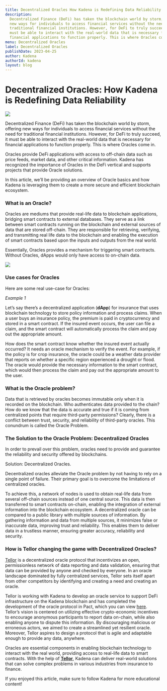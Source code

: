 ```yaml
---
title: Decentralized Oracles How Kadena is Redefining Data Reliability
description:
  Decentralized Finance (DeFi) has taken the blockchain world by storm, offering
  new ways for individuals to access financial services without the need for
  traditional financial institutions. However, for DeFi to truly succeed, it
  must be able to interact with the real-world data that is necessary for
  financial applications to function properly. This is where Oracles come in.
menu: Decentralized Oracles
label: Decentralized Oracles
publishDate: 2023-04-25
author: Kadena
authorId: kadena
layout: blog
---
```


# Decentralized Oracles: How Kadena is Redefining Data Reliability

![](/assets/blog/1_xwHa6WkMdrc7q43KhHDdJQ.webp)

Decentralized Finance (DeFi) has taken the blockchain world by storm, offering
new ways for individuals to access financial services without the need for
traditional financial institutions. However, for DeFi to truly succeed, it must
be able to interact with the real-world data that is necessary for financial
applications to function properly. This is where Oracles come in.

Oracles provide DeFi applications with access to off-chain data such as price
feeds, market data, and other critical information. Kadena has recognized the
importance of Oracles in the DeFi vertical and supports projects that provide
Oracle solutions.

In this article, we’ll be providing an overview of Oracle basics and how Kadena
is leveraging them to create a more secure and efficient blockchain ecosystem.

### What is an Oracle?

Oracles are mediums that provide real-life data to blockchain applications,
bridging smart contracts to external databases. They serve as a link between
smart contracts running on the blockchain and external sources of data that are
stored off-chain. They are responsible for retrieving, verifying, and
transmitting real life data to the blockchain and enabling the execution of
smart contracts based upon the inputs and outputs from the real world.

Essentially, Oracles provides a mechanism for triggering smart contracts.
Without Oracles, dApps would only have access to on-chain data.

![](/assets/blog/1_O7eQglmM-l55E50xTneO_A.webp)

### Use cases for Oracles

Here are some real use-case for Oracles:

_Example 1_

Let’s say there’s a decentralized application (**dApp**) for insurance that uses
blockchain technology to store policy information and process claims. When a
user buys an insurance policy, the premium is paid in cryptocurrency and stored
in a smart contract. If the insured event occurs, the user can file a claim, and
the smart contract will automatically process the claim and pay out the
appropriate amount.

How does the smart contract know whether the insured event actually occurred? It
needs an oracle mechanism to verify the event. For example, if the policy is for
crop insurance, the oracle could be a weather data provider that reports on
whether a specific region experienced a drought or flood. The oracle would
provide the necessary information to the smart contract, which would then
process the claim and pay out the appropriate amount to the user.

### What is the Oracle problem?

Data that is retrieved by oracles becomes immutable only when it is recorded on
the blockchain. Who authenticates data provided to the chain? How do we know
that the data is accurate and true if it is coming from centralized points that
require third-party permissions? Clearly, there is a conflict between trust,
security, and reliability of third-party oracles. This conundrum is called the
Oracle Problem.

### The Solution to the Oracle Problem: Decentralized Oracles

In order to prevail over this problem, oracles need to provide and guarantee the
reliability and security offered by blockchains.

Solution: Decentralized Oracles.

Decentralized oracles alleviate the Oracle problem by not having to rely on a
single point of failure. Their primary goal is to overcome the limitations of
centralized oracles.

To achieve this, a network of nodes is used to obtain real-life data from
several off-chain sources instead of one central source. This data is then
transferred to smart contracts on-chain, enabling the integration of external
information into the blockchain ecosystem. A decentralized oracle can be
compared to a public library with multiple sources of information. By gathering
information and data from multiple sources, it minimizes false or inaccurate
data, improving trust and reliability. This enables them to deliver data in a
trustless manner, ensuring greater accuracy, reliability and security.

### How is Tellor changing the game with Decentralized Oracles?

[Tellor](https://tellor.io/) is a decentralized oracle protocol that
incentivizes an open, permissionless network of data reporting and data
validation, ensuring that data can be provided by anyone and checked by
everyone. In an oracle landscape dominated by fully centralized services, Tellor
sets itself apart from other competitors by identifying and creating a need and
creating an oracle.

Tellor is working with Kadena to develop an oracle service to support DeFi
infrastructure on the Kadena blockchain and has completed the development of the
oracle protocol in Pact, which you can view
[here](https://github.com/tellor-io/Tellorflex-kadena). Tellor’s vision is
centered on utilizing effective crypto-economic incentives to encourage
anonymous participants to report data on-chain, while also enabling anyone to
dispute this information. By discouraging malicious or erroneous actors, we
aimed to create a streamlined yet resilient oracle. Moreover, Tellor aspires to
design a protocol that is agile and adaptable enough to provide any data,
anywhere.

Oracles are essential components in enabling blockchain technology to interact
with the real world, providing access to real-life data to smart contracts. With
the help of **[Tellor](./spotlight-on-tellor-2023-03-07)**, Kadena can deliver
real-world solutions that can solve complex problems in various industries from
insurance to finance.

If you enjoyed this article, make sure to follow Kadena for more educational
content!
